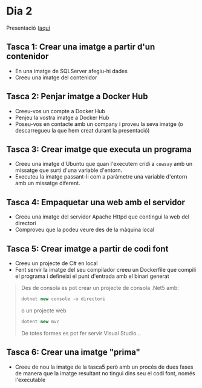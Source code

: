 # Dia 2

Presentació ([aquí](https://docs.google.com/presentation/d/1FugK5vONYescJq7FaY1NABirlihU10fVPw52gAT4Zjk/edit?usp=sharing)

## Tasca 1: Crear una imatge a partir d'un contenidor

- En una imatge de SQLServer afegiu-hi dades
- Creeu una imatge del contenidor

## Tasca 2: Penjar imatge a Docker Hub

- Creeu-vos un compte a Docker Hub
- Penjeu la vostra imatge a Docker Hub
- Poseu-vos en contacte amb un company i proveu la seva imatge (o descarregueu la que hem creat durant la presentació)

## Tasca 3: Crear imatge que executa un programa

- Creeu una imatge d'Ubuntu que quan l'executem cridi a `cowsay` amb un missatge que surti d'una variable d'entorn.
- Executeu la imatge passant-li com a paràmetre una variable d'entorn amb un missatge diferent.

## Tasca 4: Empaquetar una web amb el servidor

- Creeu una imatge del servidor Apache Httpd que contingui la web del directori
- Comproveu que la podeu veure des de la màquina local

## Tasca 5: Crear imatge a partir de codi font

- Creeu un projecte de C# en local
- Fent servir la imatge del seu compilador creeu un Dockerfile que compili el programa i defineixi el punt d'entrada amb el binari generat

> Des de consola es pot crear un projecte de consola .Net5 amb:
>
> ```csharp
> dotnet new console -o directori
> ```
>
> o un projecte web
>
> ```csharp
> dotent new mvc
> ```
>
> De totes formes es pot fer servir Visual Studio...

## Tasca 6: Crear una imatge "prima"

- Creeu de nou la imatge de la tasca5 però amb un procés de dues fases de manera que la imatge resultant no tingui dins seu el codi font, només l'executable
